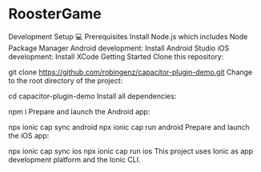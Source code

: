 # RoosterGame

Development Setup 💻
Prerequisites
Install Node.js which includes Node Package Manager
Android development: Install Android Studio
iOS development: Install XCode
Getting Started
Clone this repository:

git clone https://github.com/robingenz/capacitor-plugin-demo.git
Change to the root directory of the project:

cd capacitor-plugin-demo
Install all dependencies:

npm i
Prepare and launch the Android app:

npx ionic cap sync android
npx ionic cap run android
Prepare and launch the iOS app:

npx ionic cap sync ios
npx ionic cap run ios
This project uses Ionic as app development platform and the Ionic CLI.
